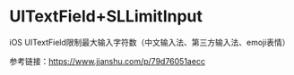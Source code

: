 # UITextField+SLLimitInput
iOS UITextField限制最大输入字符数（中文输入法、第三方输入法、emoji表情）

参考链接：https://www.jianshu.com/p/79d76051aecc
